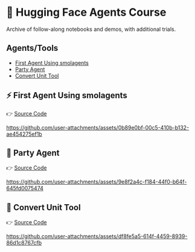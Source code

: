 # 🤗 Hugging Face Agents Course
Archive of follow-along notebooks and demos, with additional trials. 

## Agents/Tools
- [First Agent Using smolagents](https://github.com/karenwky/hugging-face-agents-course/tree/main?tab=readme-ov-file#%EF%B8%8F-first-agent-using-smolagents)
- [Party Agent](https://github.com/karenwky/hugging-face-agents-course/tree/main?tab=readme-ov-file#-party-agent)
- [Convert Unit Tool](https://github.com/karenwky/hugging-face-agents-course/tree/main?tab=readme-ov-file#convert-unit-tool)

## ⚡️ First Agent Using smolagents
👉 [Source Code](https://github.com/karenwky/hugging-face-agents-course/tree/main/first_agent_template)

https://github.com/user-attachments/assets/0b89e0bf-00c5-410b-b132-ae454275ef1b

## 🍹 Party Agent
👉 [Source Code](https://github.com/karenwky/hugging-face-agents-course/tree/main/PartyAgent)

https://github.com/user-attachments/assets/9e8f2a4c-f184-44f0-b64f-645fd0075474

## 🔢 Convert Unit Tool
👉 [Source Code](https://github.com/karenwky/hugging-face-agents-course/tree/main/convert_unit_tool)

https://github.com/user-attachments/assets/df8fe5a5-614f-4459-8939-86d1c8767cfb
